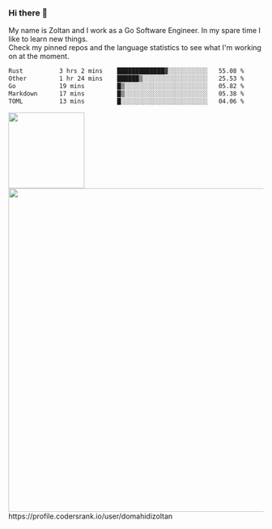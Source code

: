 ### Hi there 👋

My name is Zoltan and I work as a Go Software Engineer. In my spare time I like to learn new things.  
Check my pinned repos and the language statistics to see what I'm working on at the moment.  

<!--START_SECTION:waka-->

```txt
Rust          3 hrs 2 mins    █████████████▓░░░░░░░░░░░   55.08 %
Other         1 hr 24 mins    ██████▒░░░░░░░░░░░░░░░░░░   25.53 %
Go            19 mins         █▒░░░░░░░░░░░░░░░░░░░░░░░   05.82 %
Markdown      17 mins         █▒░░░░░░░░░░░░░░░░░░░░░░░   05.38 %
TOML          13 mins         █░░░░░░░░░░░░░░░░░░░░░░░░   04.06 %
```

<!--END_SECTION:waka-->

<img src="https://cr-ss-service.azurewebsites.net/api/ScreenShot?widget=summary&username=domahidizoltan&layout=horizontal&badges=2&show-avatar=true&style=--header-bg-color:%23677b9c;--border-radius:10px;" height="150px"/>
<br/>
<img src="https://cr-skills-chart-widget.azurewebsites.net/api/api?username=domahidizoltan&skills=Go,HTML,JSON,Java,JavaScript,Kotlin,Protocol%20Buffer,Python,Rust,SQL,Shell,Solidity,TypeScript&width=640" width="640px"/>
https://profile.codersrank.io/user/domahidizoltan

<!--
**domahidizoltan/domahidizoltan** is a ✨ _special_ ✨ repository because its `README.md` (this file) appears on your GitHub profile.

Here are some ideas to get you started:

- 🔭 I’m currently working on ...
- 🌱 I’m currently learning ...
- 👯 I’m looking to collaborate on ...
- 🤔 I’m looking for help with ...
- 💬 Ask me about ...
- 📫 How to reach me: ...
- 😄 Pronouns: ...
- ⚡ Fun fact: ...
-->
